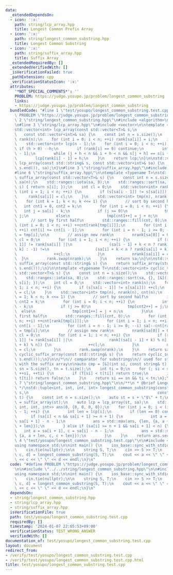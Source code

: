 ```yaml
---
data:
  _extendedDependsOn:
  - icon: ':x:'
    path: string/lcp_array.hpp
    title: Longest Common Prefix Array
  - icon: ':x:'
    path: string/longest_common_substring.hpp
    title: Longest Common Substring
  - icon: ':x:'
    path: string/suffix_array.hpp
    title: Suffix Array
  _extendedRequiredBy: []
  _extendedVerifiedWith: []
  _isVerificationFailed: true
  _pathExtension: cpp
  _verificationStatusIcon: ':x:'
  attributes:
    '*NOT_SPECIAL_COMMENTS*': ''
    PROBLEM: https://judge.yosupo.jp/problem/longest_common_substring
    links:
    - https://judge.yosupo.jp/problem/longest_common_substring
  bundledCode: "#line 1 \"test/yosupo/longest_common_substring.test.cpp\"\n#define\
    \ PROBLEM \"https://judge.yosupo.jp/problem/longest_common_substring\"\n\n#line\
    \ 2 \"string/longest_common_substring.hpp\"\n#include <algorithm>\n#include <string>\n\
    \n#line 3 \"string/lcp_array.hpp\"\n#include <vector>\n\ntemplate <typename T>\n\
    std::vector<int> lcp_array(const std::vector<T>& s,\n                        \
    \   const std::vector<int>& sa) {\n    const int n = s.size();\n    std::vector<int>\
    \ rank(n);\n    for (int i = 0; i < n; ++i) rank[sa[i]] = i;\n    int h = 0;\n\
    \    std::vector<int> lcp(n - 1);\n    for (int i = 0; i < n; ++i) {\n       \
    \ if (h > 0) --h;\n        if (rank[i] == 0) continue;\n        int j = sa[rank[i]\
    \ - 1];\n        while (j + h < n && i + h < n && s[j + h] == s[i + h]) ++h;\n\
    \        lcp[rank[i] - 1] = h;\n    }\n    return lcp;\n}\n\nstd::vector<int>\
    \ lcp_array(const std::string& s, const std::vector<int>& sa) {\n    return lcp_array(std::vector<char>(s.begin(),\
    \ s.end()), sa);\n}\n#line 3 \"string/suffix_array.hpp\"\n#include <numeric>\n\
    #line 6 \"string/suffix_array.hpp\"\n\ntemplate <typename T>\nstd::vector<int>\
    \ suffix_array(const std::vector<T>& s) {\n    const int n = s.size();\n    std::vector<int>\
    \ sa(n);\n    std::ranges::iota(sa, 0);\n    std::ranges::sort(sa, {}, [&](int\
    \ i) { return s[i]; });\n    int cl = 0;\n    std::vector<int> rank(n);\n    for\
    \ (int i = 1; i < n; ++i) {\n        if (s[sa[i - 1]] != s[sa[i]]) ++cl;\n   \
    \     rank[sa[i]] = cl;\n    }\n    std::vector<int> tmp(n), nrank(n), cnt(n);\n\
    \    for (int k = 1; k < n; k <<= 1) {\n        // sort by second half\n     \
    \   int cnt1 = 0, cnt2 = k;\n        for (int i = 0; i < n; ++i) {\n         \
    \   int j = sa[i] - k;\n            if (j >= 0)\n                tmp[cnt2++] =\
    \ j;\n            else\n                tmp[cnt1++] = j + n;\n        }\n\n  \
    \      // sort by first half\n        std::ranges::fill(cnt, 0);\n        for\
    \ (int i = 0; i < n; ++i) ++cnt[rank[tmp[i]]];\n        for (int i = 1; i < n;\
    \ ++i) cnt[i] += cnt[i - 1];\n        for (int i = n - 1; i >= 0; --i) sa[--cnt[rank[tmp[i]]]]\
    \ = tmp[i];\n\n        // assign new rank\n        nrank[sa[0]] = 0;\n       \
    \ cl = 0;\n        for (int i = 1; i < n; ++i) {\n            if (rank[sa[i -\
    \ 1]] != rank[sa[i]] ||\n                (sa[i - 1] + k < n ? rank[sa[i - 1] +\
    \ k] : -1) !=\n                    (sa[i] + k < n ? rank[sa[i] + k] : -1)) {\n\
    \                ++cl;\n            }\n            nrank[sa[i]] = cl;\n      \
    \  }\n        rank.swap(nrank);\n    }\n    return sa;\n}\n\nstd::vector<int>\
    \ suffix_array(const std::string& s) {\n    return suffix_array(std::vector<char>(s.begin(),\
    \ s.end()));\n}\n\ntemplate <typename T>\nstd::vector<int> cyclic_suffix_array(const\
    \ std::vector<T>& s) {\n    const int n = s.size();\n    std::vector<int> sa(n);\n\
    \    std::ranges::iota(sa, 0);\n    std::ranges::sort(sa, {}, [&](int i) { return\
    \ s[i]; });\n    int cl = 0;\n    std::vector<int> rank(n);\n    for (int i =\
    \ 1; i < n; ++i) {\n        if (s[sa[i - 1]] != s[sa[i]]) ++cl;\n        rank[sa[i]]\
    \ = cl;\n    }\n    std::vector<int> tmp(n), nrank(n), cnt(n);\n    for (int k\
    \ = 1; k < n; k <<= 1) {\n        // sort by second half\n        int cnt1 = 0,\
    \ cnt2 = k;\n        for (int i = 0; i < n; ++i) {\n            int j = sa[i]\
    \ - k;\n            if (j >= 0)\n                tmp[cnt2++] = j;\n          \
    \  else\n                tmp[cnt1++] = j + n;\n        }\n\n        // sort by\
    \ first half\n        std::ranges::fill(cnt, 0);\n        for (int i = 0; i <\
    \ n; ++i) ++cnt[rank[tmp[i]]];\n        for (int i = 1; i < n; ++i) cnt[i] +=\
    \ cnt[i - 1];\n        for (int i = n - 1; i >= 0; --i) sa[--cnt[rank[tmp[i]]]]\
    \ = tmp[i];\n\n        // assign new rank\n        nrank[sa[0]] = 0;\n       \
    \ cl = 0;\n        for (int i = 1; i < n; ++i) {\n            if (rank[sa[i -\
    \ 1]] != rank[sa[i]] ||\n                rank[(sa[i - 1] + k) % n] != rank[(sa[i]\
    \ + k) % n]) {\n                ++cl;\n            }\n            nrank[sa[i]]\
    \ = cl;\n        }\n        rank.swap(nrank);\n    }\n    return sa;\n}\n\nstd::vector<int>\
    \ cyclic_suffix_array(const std::string& s) {\n    return cyclic_suffix_array(std::vector<char>(s.begin(),\
    \ s.end()));\n}\n\n/*\n// comparator for substrings\n// used for string matching\
    \ with the suffix array\n\nauto cmp = [&](int si, const string& t) {\n    int\
    \ sn = S.size(), tn = t.size();\n    int ti = 0;\n    for (; si < sn && ti < tn;\
    \ ++si, ++ti) {\n        if (T[si] < t[ti]) return true;\n        if (T[si] >\
    \ t[ti]) return false;\n    }\n    return si == sn && ti < tn;\n};\n*/\n#line\
    \ 7 \"string/longest_common_substring.hpp\"\n\n/**\n * @brief Longest Common Substring\n\
    \ */\nstd::tuple<int, int, int, int> longest_common_substring(const std::string&\
    \ s,\n                                                        const std::string&\
    \ t) {\n    const int n = s.size();\n    auto st = s + \"$\" + t;\n    auto sa\
    \ = suffix_array(st);\n    auto lcp = lcp_array(st, sa);\n    std::pair<int, std::tuple<int,\
    \ int, int, int>> ans(0, {0, 0, 0, 0});\n    for (int i = 0; i < (int)st.size()\
    \ - 1; ++i) {\n        int len = lcp[i];\n        if (len == 0) continue;\n  \
    \      if (sa[i] < n && sa[i + 1] >= n + 1) {\n            int a = sa[i], c =\
    \ sa[i + 1] - n - 1;\n            ans = std::max(ans, {len, {a, a + len, c, c\
    \ + len}});\n        } else if (sa[i] >= n + 1 && sa[i + 1] < n) {\n         \
    \   int a = sa[i + 1], c = sa[i] - n - 1;\n            ans = std::max(ans, {len,\
    \ {a, a + len, c, c + len}});\n        }\n    }\n    return ans.second;\n}\n#line\
    \ 4 \"test/yosupo/longest_common_substring.test.cpp\"\n\n#include <bits/stdc++.h>\n\
    using namespace std;\n\nint main() {\n    ios_base::sync_with_stdio(false);\n\
    \    cin.tie(nullptr);\n\n    string S, T;\n    cin >> S >> T;\n    auto [a, b,\
    \ c, d] = longest_common_substring(S, T);\n    cout << a << \" \" << b << \" \"\
    \ << c << \" \" << d << endl;\n}\n"
  code: "#define PROBLEM \"https://judge.yosupo.jp/problem/longest_common_substring\"\
    \n\n#include \"../../string/longest_common_substring.hpp\"\n\n#include <bits/stdc++.h>\n\
    using namespace std;\n\nint main() {\n    ios_base::sync_with_stdio(false);\n\
    \    cin.tie(nullptr);\n\n    string S, T;\n    cin >> S >> T;\n    auto [a, b,\
    \ c, d] = longest_common_substring(S, T);\n    cout << a << \" \" << b << \" \"\
    \ << c << \" \" << d << endl;\n}\n"
  dependsOn:
  - string/longest_common_substring.hpp
  - string/lcp_array.hpp
  - string/suffix_array.hpp
  isVerificationFile: true
  path: test/yosupo/longest_common_substring.test.cpp
  requiredBy: []
  timestamp: '2024-01-07 22:05:53+09:00'
  verificationStatus: TEST_WRONG_ANSWER
  verifiedWith: []
documentation_of: test/yosupo/longest_common_substring.test.cpp
layout: document
redirect_from:
- /verify/test/yosupo/longest_common_substring.test.cpp
- /verify/test/yosupo/longest_common_substring.test.cpp.html
title: test/yosupo/longest_common_substring.test.cpp
---
```

